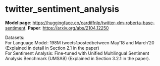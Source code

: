 # twitter_sentiment_analysis

__Model page__: https://huggingface.co/cardiffnlp/twitter-xlm-roberta-base-sentiment. 
__Paper__: https://arxiv.org/abs/2104.12250  

Datasets:  
    For Language Model: 198M tweets1postedbetween May’18 and March’20 (Explained in detail in Section 2.1 in the paper)  
    For Sentiment Analysis: Fine-tuned with Unified Multilingual Sentiment Analysis Benchmark (UMSAB) (Explained in Section 3.2.1 in the paper).  
